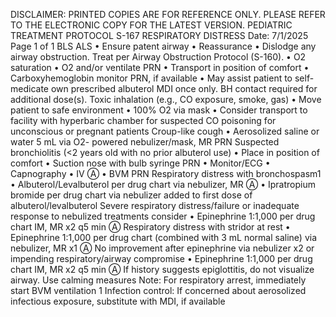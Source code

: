 DISCLAIMER: PRINTED COPIES ARE FOR REFERENCE ONLY. PLEASE REFER TO THE ELECTRONIC COPY FOR THE LATEST VERSION.
PEDIATRIC TREATMENT PROTOCOL S-167
RESPIRATORY DISTRESS
Date: 7/1/2025 Page 1 of 1
BLS ALS
• Ensure patent airway
• Reassurance
• Dislodge any airway obstruction. Treat per
Airway Obstruction Protocol (S-160).
• O2 saturation
• O2 and/or ventilate PRN
• Transport in position of comfort
• Carboxyhemoglobin monitor PRN, if available
• May assist patient to self-medicate own
prescribed albuterol MDI once only. BH
contact required for additional dose(s).
Toxic inhalation (e.g., CO exposure, smoke,
gas)
• Move patient to safe environment
• 100% O2 via mask
• Consider transport to facility with hyperbaric
chamber for suspected CO poisoning for
unconscious or pregnant patients
Croup-like cough
• Aerosolized saline or water 5 mL via O2-
powered nebulizer/mask, MR PRN
Suspected bronchiolitis (<2 years old with no
prior albuterol use)
• Place in position of comfort
• Suction nose with bulb syringe PRN
• Monitor/ECG
• Capnography
• IV Ⓐ
• BVM PRN
Respiratory distress with bronchospasm1
• Albuterol/Levalbuterol per drug chart via nebulizer, MR Ⓐ
• Ipratropium bromide per drug chart via nebulizer added to first
dose of albuterol/levalbuterol
Severe respiratory distress/failure or inadequate response to
nebulized treatments consider
• Epinephrine 1:1,000 per drug chart IM, MR x2 q5 min Ⓐ
Respiratory distress with stridor at rest
• Epinephrine 1:1,000 per drug chart (combined with 3 mL
normal saline) via nebulizer, MR x1 Ⓐ
No improvement after epinephrine via nebulizer x2 or
impending respiratory/airway compromise
• Epinephrine 1:1,000 per drug chart IM, MR x2 q5 min Ⓐ
If history suggests epiglottitis, do not visualize airway. Use
calming measures
Note: For respiratory arrest, immediately start BVM ventilation
1 Infection control: If concerned about aerosolized infectious exposure, substitute with MDI, if available

